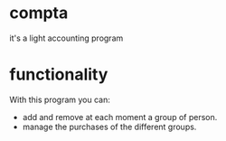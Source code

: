 # compta
it's a light accounting program

# functionality
With this program you can:
- add and remove at each moment a group of person.
- manage the purchases of the different groups.
